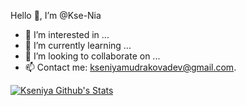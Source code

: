 Hello 👋, I’m @Kse-Nia
- 👀 I’m interested in ...
- 🌱 I’m currently learning ...
- 💞️ I’m looking to collaborate on ...
- 📫 Contact me: kseniyamudrakovadev@gmail.com. 


[![Kseniya Github's Stats](https://github-readme-stats.vercel.app/api?username=kse-nia)](https://github.com/kse-nia/github-readme-stats)
